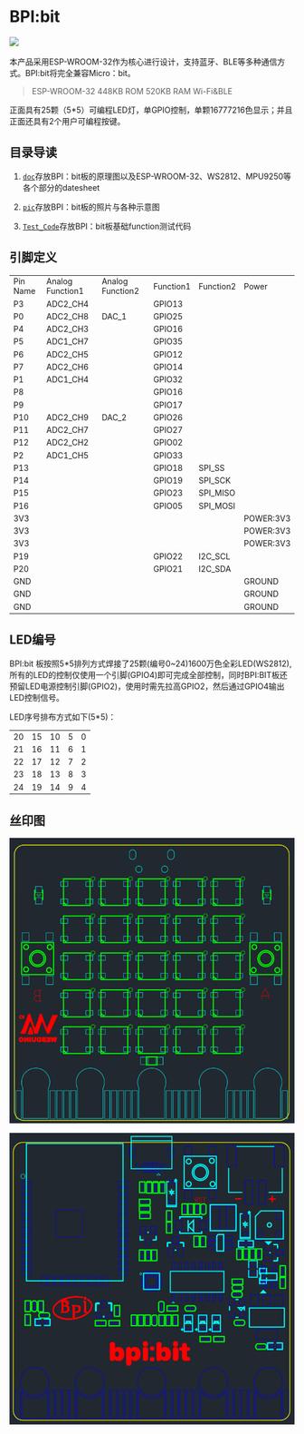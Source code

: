# BPI:bit

![](https://forum.banana-pi.org.cn/uploads/default/original/2X/7/701a545ab3d423851845b746f7cc4c588c36a561.JPG)

本产品采用ESP-WROOM-32作为核心进行设计，支持蓝牙、BLE等多种通信方式。BPI:bit将完全兼容Micro：bit。

> ESP-WROOM-32
> 448KB ROM
> 520KB RAM
> Wi-Fi&BLE

正面具有25颗（5*5）可编程LED灯，单GPIO控制，单颗16777216色显示；并且正面还具有2个用户可编程按键。

## 目录导读

1. [`doc`](/doc)存放BPI：bit板的原理图以及ESP-WROOM-32、WS2812、MPU9250等各个部分的datesheet

2. [`pic`](/pic)存放BPI：bit板的照片与各种示意图

3. [`Test_Code`](/Test_Code)存放BPI：bit板基础function测试代码

## 引脚定义

<table>
  <tr><td>Pin Name</td><td>Analog Function1</td><td>Analog Function2</td><td>Function1</td><td>Function2</td><td>Power</td></tr>
  <tr><td>P3</td><td>ADC2_CH4</td><td></td><td>GPIO13</td><td></td><td></td></tr>
  <tr><td>P0</td><td>ADC2_CH8</td><td>DAC_1</td><td>GPIO25</td><td></td><td></td></tr>
  <tr><td>P4</td><td>ADC2_CH3</td><td></td><td>GPIO16</td><td></td><td></td></tr>
  <tr><td>P5</td><td>ADC1_CH7</td><td></td><td>GPIO35</td><td></td><td></td></tr>
  <tr><td>P6</td><td>ADC2_CH5</td><td></td><td>GPIO12</td><td></td><td></td></tr>
  <tr><td>P7</td><td>ADC2_CH6</td><td></td><td>GPIO14</td><td></td><td></td></tr>
  <tr><td>P1</td><td>ADC1_CH4</td><td></td><td>GPIO32</td><td></td><td></td></tr>
  <tr><td>P8</td><td></td><td></td><td>GPIO16</td><td></td><td></td></tr>
  <tr><td>P9</td><td></td><td></td><td>GPIO17</td><td></td><td></td></tr>
  <tr><td>P10</td><td>ADC2_CH9</td><td>DAC_2</td><td>GPIO26</td><td></td><td></td></tr>
  <tr><td>P11</td><td>ADC2_CH7</td><td></td><td>GPIO27</td><td></td><td></td></tr>
  <tr><td>P12</td><td>ADC2_CH2</td><td></td><td>GPIO02</td><td></td><td></td></tr>
  <tr><td>P2</td><td>ADC1_CH5</td><td></td><td>GPIO33</td><td></td><td></td></tr>
  <tr><td>P13</td><td></td><td></td><td>GPIO18</td><td>SPI_SS</td><td></td></tr>
  <tr><td>P14</td><td></td><td></td><td>GPIO19</td><td>SPI_SCK</td><td></td></tr>
  <tr><td>P15</td><td></td><td></td><td>GPIO23</td><td>SPI_MISO</td><td></td></tr>
  <tr><td>P16</td><td></td><td></td><td>GPIO05</td><td>SPI_MOSI</td><td></td></tr>
  <tr><td>3V3</td><td></td><td></td><td></td><td></td><td>POWER:3V3</td></tr>
  <tr><td>3V3</td><td></td><td></td><td></td><td></td><td>POWER:3V3</td></tr>
  <tr><td>3V3</td><td></td><td></td><td></td><td></td><td>POWER:3V3</td></tr>
  <tr><td>P19</td><td></td><td></td><td>GPIO22</td><td>I2C_SCL</td><td></td></tr>
  <tr><td>P20</td><td></td><td></td><td>GPIO21</td><td>I2C_SDA</td><td></td></tr>
  <tr><td>GND</td><td></td><td></td><td></td><td></td><td>GROUND</td></tr>
  <tr><td>GND</td><td></td><td></td><td></td><td></td><td>GROUND</td></tr>
  <tr><td>GND</td><td></td><td></td><td></td><td></td><td>GROUND</td></tr>
</table>


## LED编号

BPI:bit 板按照5*5排列方式焊接了25颗(编号0~24)1600万色全彩LED(WS2812),所有的LED的控制仅使用一个引脚(GPIO4)即可完成全部控制，同时BPI:BIT板还预留LED电源控制引脚(GPIO2)，使用时需先拉高GPIO2，然后通过GPIO4输出LED控制信号。

LED序号排布方式如下(5*5)：

<table>
  <tr>  <td>20</td>  <td>15</td>  <td>10</td>  <td>5</td>  <td>0</td>  </tr>
  <tr>  <td>21</td>  <td>16</td>  <td>11</td>  <td>6</td>  <td>1</td>  </tr>
  <tr>  <td>22</td>  <td>17</td>  <td>12</td>  <td>7</td>  <td>2</td>  </tr>
  <tr>  <td>23</td>  <td>18</td>  <td>13</td>  <td>8</td>  <td>3</td>  </tr>
  <tr>  <td>24</td>  <td>19</td>  <td>14</td>  <td>9</td>  <td>4</td>  </tr>
</table>

## 丝印图

![](/pic/top.png)

![](/pic/bot.png)
